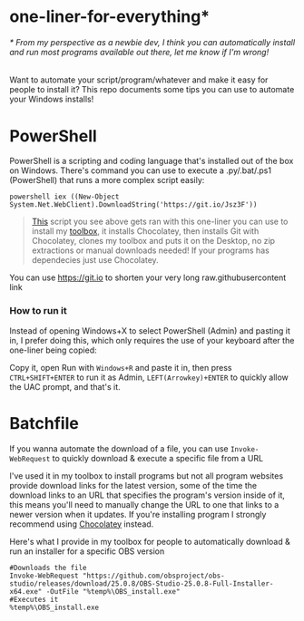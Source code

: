 
# one-liner-for-everything*

######  * From my perspective as a newbie dev,  I think you can automatically install and run most programs  available out there, let me know if I'm wrong!

Want to automate your script/program/whatever and make it easy for people to install it? This repo documents some tips you can use to automate your Windows installs!


# PowerShell

PowerShell is a scripting and coding language that's installed out of the box on Windows. There's command you can use to execute a .py/.bat/.ps1 (PowerShell) that runs a more complex script easily:
```
powershell iex ((New-Object System.Net.WebClient).DownloadString('https://git.io/Jsz3F'))
```
> [This](https://git.io/Jsz3F) script you see above gets ran with this one-liner you can use to install my [toolbox](https://github.com/couleurm/couleurstoolbox/), it installs Chocolatey, then installs Git with Chocolatey,  clones my toolbox and puts it on the Desktop, no zip extractions or manual downloads needed! If your programs has dependecies just use Chocolatey.

You can use https://git.io to shorten your very long raw.githubusercontent link

### How to run it
Instead of opening Windows+X to select PowerShell (Admin) and pasting it in, I prefer doing this, which only requires the use of your keyboard after the one-liner being copied:

 Copy it, open Run with `Windows+R` and paste it in, then press `CTRL+SHIFT+ENTER` to run it as Admin, `LEFT(Arrowkey)+ENTER` to quickly allow the UAC prompt, and that's it.

# Batchfile

If you wanna automate the download of a file, you can use `Invoke-WebRequest` to quickly download & execute a specific file from a URL 

I've used it in my toolbox to install programs but not all program websites provide download links for the latest version, some of the time the download links to an URL that specifies the program's version inside of it, this means you'll need to manually change the URL to one that links to a newer version when it updates. If you're installing program I strongly recommend using [Chocolatey](https://chocolatey.org/) instead.

Here's what I provide in my toolbox for people to automatically download & run an installer for a specific OBS version 
```
#Downloads the file
Invoke-WebRequest "https://github.com/obsproject/obs-studio/releases/download/25.0.8/OBS-Studio-25.0.8-Full-Installer-x64.exe" -OutFile "%temp%\OBS_install.exe"
#Executes it
%temp%\OBS_install.exe
```

